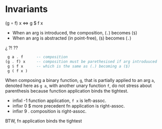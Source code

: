 # Invariants


(g ∘ f) x  ⇔
 g $ f  x
- When an arg is introduced, the composition, (`.`) becomes (`$`)
- When an arg is abstracted (in point-free),  (`$`) becomes (`.`)


¿
⁈
⁇



```hs
 g a . f      -- composition
(g . f) x     -- composition must be parethesised if arg introduuced
 g $ f x      -- which is the same as (.) becoming a ($)
 g ( f x )
```

When composing a binary function, `g`, that is partially applied to an arg `a`, denoted here as `g a`, with another unary function `f`, do not stress about parenthesis because function application binds the tightest.

- infixl -1     function application, `f x` is left-assoc.
- infixr  0 $   more precedent fn application is right-assoc.
- infixr  9 .   composition is right-assoc.


BTW, fn application binds the tightest
